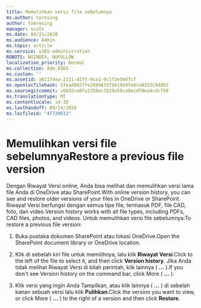 ```yaml
---
title: Memulihkan versi file sebelumnya
ms.author: toresing
author: tomresing
manager: scotv
ms.date: 04/21/2020
ms.audience: Admin
ms.topic: article
ms.service: o365-administration
ROBOTS: NOINDEX, NOFOLLOW
localization_priority: Normal
ms.collection: Adm_O365
ms.custom: ''
ms.assetid: a8117dea-2111-4275-9ca1-9c1f3e5667cf
ms.openlocfilehash: 5fead002ffe2089835f9419e9fe0ce0353c9dd03
ms.sourcegitcommit: c6692ce0fa1358ec3529e59ca0ecdfdea4cdc759
ms.translationtype: MT
ms.contentlocale: id-ID
ms.lasthandoff: 09/14/2020
ms.locfileid: "47720613"
---
```

# <a name="restore-a-previous-file-version"></a><span data-ttu-id="c13b6-102">Memulihkan versi file sebelumnya</span><span class="sxs-lookup"><span data-stu-id="c13b6-102">Restore a previous file version</span></span>

<span data-ttu-id="c13b6-103">Dengan Riwayat Versi online, Anda bisa melihat dan memulihkan versi lama file Anda di OneDrive atau SharePoint.</span><span class="sxs-lookup"><span data-stu-id="c13b6-103">With online version history, you can see and restore older versions of your files in OneDrive or SharePoint.</span></span> <span data-ttu-id="c13b6-104">Riwayat Versi berfungsi dengan semua tipe file, termasuk PDF, file CAD, foto, dan video.</span><span class="sxs-lookup"><span data-stu-id="c13b6-104">Version history works with all file types, including PDFs, CAD files, photos, and videos.</span></span> <span data-ttu-id="c13b6-105">Untuk memulihkan versi file sebelumnya:</span><span class="sxs-lookup"><span data-stu-id="c13b6-105">To restore a previous file version:</span></span>
  
1. <span data-ttu-id="c13b6-106">Buka pustaka dokumen SharePoint atau lokasi OneDrive.</span><span class="sxs-lookup"><span data-stu-id="c13b6-106">Open the SharePoint document library or OneDrive location.</span></span>
    
2. <span data-ttu-id="c13b6-107">Klik di sebelah kiri file untuk memilihnya, lalu klik **Riwayat Versi**.</span><span class="sxs-lookup"><span data-stu-id="c13b6-107">Click to the left of the file to select it, and then click **Version history**.</span></span> <span data-ttu-id="c13b6-108">Jika Anda tidak melihat Riwayat Versi di bilah perintah, klik lainnya ( **...** ).</span><span class="sxs-lookup"><span data-stu-id="c13b6-108">If you don't see Version history on the command bar, click More ( **...** ).</span></span> 
    
3. <span data-ttu-id="c13b6-109">Klik versi yang ingin Anda Tampilkan, atau klik lainnya ( **...** ) di sebelah kanan sebuah versi lalu klik **Pulihkan**.</span><span class="sxs-lookup"><span data-stu-id="c13b6-109">Click the version you want to view, or click More ( **...** ) to the right of a version and then click **Restore**.</span></span>
    

